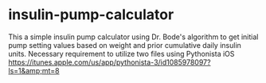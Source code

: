 # insulin-pump-calculator
This a simple insulin pump calculator using Dr. Bode's algorithm to get initial pump setting values based on weight and prior cumulative daily insulin units.  Necessary requirement to utilize two files using Pythonista iOS https://itunes.apple.com/us/app/pythonista-3/id1085978097?ls=1&amp;mt=8
